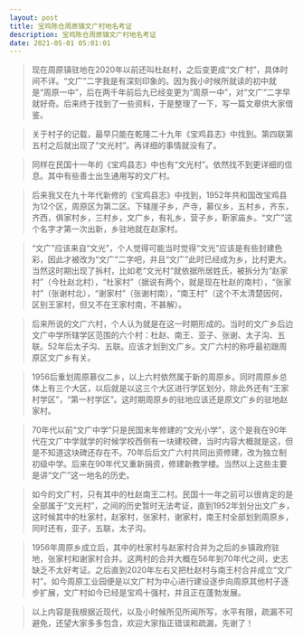```yaml
---
layout: post
title: 宝鸡陈仓周原镇文广村地名考证
description: 宝鸡陈仓周原镇文广村地名考证
date: 2021-05-01 05:01:01
---
```


> 现在周原镇驻地在2020年以前还叫杜赵村，之后变更成“文广村”，具体时间不详。“文广”二字我是有深刻印象的。因为我小时候所就读的初中就是“周原一中”，后在两千年前后九已经变更为“周原一中”，对“文广“二字早就好奇。后来终于找到了一些资料，于是整理了一下，写一篇文章供大家借鉴。

> 关于村子的记载，最早只能在乾隆二十九年《宝鸡县志》中找到。第四联第五村之后就出现了“文光村”。再详细的事情就没有了。

> 同样在民国十一年的《宝鸡县志》中也有“文光村”。依然找不到更详细的信息。其中有些善士出生通用写的文广村。

> 后来我又在九十年代新修的《宝鸡县志》中找到，1952年共和国改宝鸡县为12个区，周原区为第二区。下辖崖子乡，产寺，慕仪乡，五村乡，齐东，齐西，俱家村乡，三村乡，文广乡，有礼乡，营子乡，靳家庙乡。“文广”这个名字才第一次出新，乡驻地就在赵家村。

> “文广”应该来自“文光”，个人觉得可能当时觉得“文光”应该是有些封建色彩，因此才被改为“文广”二字吧，并且“文广”此时已经成为乡，比村更大。当然这时期出现了拆村，比如老“文光村“就依据所居姓氏，被拆分为“赵家村”（今杜赵北村），“杜家村”（据说有两个，就是现在杜赵的南村），“张家村”（张谢村北），“谢家村”（张谢村南），“南王村”（这个不太清楚因何，区别王家村，但又不在王家村南，不甚解）。

> 后来所说的文广六村，个人认为就是在这一时期形成的。当时的文广乡后边文广中学所辖学区范围的六个村：杜赵、南王、亚子、张谢、太子沟、五联。52年后太子沟、五联。应该才划到文广乡。文广六村的称呼最初跟周原区文广乡有关。

> 1956后重划周原慕仪二乡，以上六村依然属于新的周原乡。同时周原乡总体上有三个大区，以后就是以这三个大区进行学区划分，除此外还有“王家村学区”，“第一村学区”。这时期周原乡的驻地应该还是原文广乡的驻地赵家村。

> 70年代以前“文广中学”只是民国末年修建的“文光小学”，这个是我在90年代在文广中学就学的时候学校西侧有一块建校碑，当时内容大概就是这，但是不知道这块碑还存在不。70年后后文广六村共同出资修建，改为独立制初级中学。后来在90年代又重新捐资，修建新教学楼。当然以上这些主要是讲“文广”这一地名的历史。

> 如今的文广村，只有其中的杜赵南王二村。民国十一年之前可以很肯定的是全部属于“文光村”，之间的历史暂时无法考证，直到1952年划分出文广乡，这时候其中的杜家村，赵家村，张家村，谢家村，南王村全部划到周原乡，同时还有，亚子，五联，太子沟。

> 1956年周原乡成立后，其中的杜家村与赵家村合并为之后的乡镇政府驻地，张家村和谢家村合并。这两村的合并大概在56年到70年代之间，史志缺乏不太好考证。之后直到2020年左右又把杜赵村与南王村合并成立“文广村”。如今周原工业园便是以文广村为中心进行建设逐步向周原其他村子逐步扩展，文广村如今已经是宝鸡十强村，并且正在蓬勃发展。

> 以上内容是我根据近现代，以及小时候所见所闻所写，水平有限，疏漏不可避免，还望大家多多包含，欢迎大家指正错误和疏漏，先谢了！
